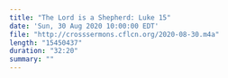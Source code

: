 ```yaml
---
title: "The Lord is a Shepherd: Luke 15"
date: 'Sun, 30 Aug 2020 10:00:00 EDT'
file: "http://crosssermons.cflcn.org/2020-08-30.m4a"
length: "15450437"
duration: "32:20"
summary: ""
---
```

